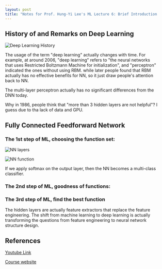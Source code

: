 ```yaml
---
layout: post
title: "Notes for Prof. Hung-Yi Lee's ML Lecture 6: Brief Introduction to Deep Learning"
---
```


## History of and Remarks on Deep Learning

![Deep Learning History](https://baliuzeger.github.io/sjl/assets/images/HYL_ML_06/DL-history.png)

The usage of the  term "deep learning" actually changes with time. For example, at around 2006, "deep learning" refers to "the neural networks that uses Restricted Boltzmann Machine for initialization", and "perceptron" indicated the ones without using RBM. while later people found that RBM actually has no effective benefits for NN, so it just draw people's attention back to NN.

The multi-layer perceptron actually has no significant differences from the DNN today.

Why in 1986, people think that "more than 3 hidden layers are not helpful"? I guess due to tha lack of data and GPU.

## Fully Connected Feedforward Network

### The 1st step of ML, choosing the function set:

![NN layers](https://baliuzeger.github.io/sjl/assets/images/HYL_ML_06/NN-layers.png)

![NN function](https://baliuzeger.github.io/sjl/assets/images/HYL_ML_06/NN-function.png)

If we apply softmax on the output layer, then the NN becomes a multi-class classifier.

### The 2nd step of ML, goodness of functions:

### The 3rd step of ML, find the best function


The hidden layers are actually feature extractors that replace the feature engineering. The shift from machine learning to deep learning is actually transforming the questions from feature engineering to neural network structure design.


## References
[Youtube Link](https://youtube.com/playlist?list=PLJV_el3uVTsPy9oCRY30oBPNLCo89yu49)

[Course website](http://speech.ee.ntu.edu.tw/~tlkagk/courses_ML17_2.html)
